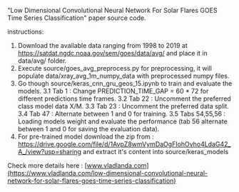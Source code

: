 "Low Dimensional Convolutional Neural Network For Solar Flares GOES Time Series Classification" paper source code.

instructions:

1. Download the available data ranging from 1998 to 2019 at https://satdat.ngdc.noaa.gov/sem/goes/data/avg/ and place it in data/avg/ folder.
2. Execute source/goes_avg_preprocess.py for preprocessing, it will populate data/xray_avg_1m_numpy_data with preprocessed numpy files.
3. Go though source/keras_cnn_gru_geos_15.ipynb to train and evaluate the models.
	3.1 Tab 1  : Change PREDICTION_TIME_GAP = 60 * 72 for different predictions time frames.
	3.2 Tab 22 : Uncomment the preferred class model data X/M.
	3.3 Tab 23 : Uncomment the preferred data split.
	3.4 Tab 47 : Alternate between 1 and 0 for training.
	3.5 Tabs 54,55,56 : Loading models weight and evaluate the performance (tab 56 alternate between 1 and 0 for saving the evaluation data).
4. For pre-trained model download the zip from : https://drive.google.com/file/d/1AvpZ8wmVymDaOgFIohOvho4LdaG42_A_/view?usp=sharing and extract it's content into source/keras_models

Check more details here : [www.vladlanda.com](https://www.vladlanda.com/low-dimensional-convolutional-neural-network-for-solar-flares-goes-time-series-classification)
